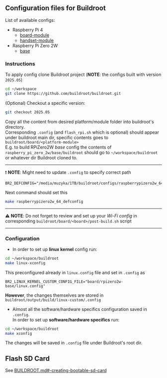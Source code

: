 ## Configuration files for Buildroot

List of available configs:
- Raspberry Pi 4
  - [board-module](raspberry_pi_4/board-module)
  - [handset-module](raspberry_pi_4/handset-module)
- Raspberry Pi Zero 2W
  - [base](raspberry_pi_zero_2w/base) 

### Instructions

To apply config clone Buildroot project (**NOTE**: the configs built with version `2025.05`)

```bash
cd ~/workspace
git clone https://github.com/buildroot/buildroot.git
```
(Optional) Checkout a specific version:

```bash
git checkout 2025.05
```

Copy all the content from desired platform/module folder into buildroot's directory.\
Corresponding `.config` (and `flash_rpi.sh` which is optional) should appear under buildroot main dir, specific contents goes to `buildroot/board/<platform-module>` \
E.g. to build RPiZero2W _base_ config the contents of `raspberry_pi_zero_2w/base/buildroot` should go to `~/workspace/buildroot` or whatever dir Buildroot cloned to.

---
❗ **NOTE**: Might need to update `.config` to specify correct path

    BR2_DEFCONFIG="/media/muzyka/1TB/buildroot/configs/raspberrypizero2w_64_defconfig"

Next command should set this 
```bash
make raspberrypizero2w_64_defconfig
```
---
⚠️ **NOTE**: Do not forget to review and set up your _Wi-Fi config_ in corresponding `buildroot/board/<board>/post-build.sh` script 

---

### Configuration

- In order to set up **linux kernel** config run: 
```bash
cd ~/workspace/buildroot
make linux-xconfig
```
This preconfigured already in `linux.config` file and set in `.config` as 

    BR2_LINUX_KERNEL_CUSTOM_CONFIG_FILE="board/rpizero2w-base/linux.config"
**However**, the changes themselves are stored in `buildroot/output/build/linux-custom/.config`

- Almost all the software/hardware specifics configuration saved in `.config`.  
In order to set up **software/hardware specifics** run:
```bash
cd ~/workspace/buildroot
make xconfig
```
The changes will be saved in `.config` file under Buildroot's root dir.

## Flash SD Card
See [BUILDROOT.md#-creating-bootable-sd-card](BUILDROOT.md#-creating-bootable-sd-card)


